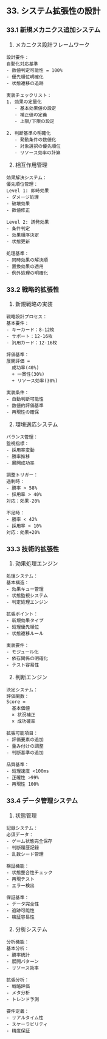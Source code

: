 ## 33. システム拡張性の設計

### 33.1 新規メカニクス追加システム

1. メカニクス設計フレームワーク
```plaintext
設計要件：
自動化対応基準
- 数値判定可能性 = 100%
- 優先順位明確化
- 状態遷移の追跡

実装チェックリスト：
1. 効果の定量化
   - 基本効果値の設定
   - 補正値の定義
   - 上限/下限の設定

2. 判断基準の明確化
   - 発動条件の数値化
   - 対象選択の優先順位
   - リソース効率の計算
```

2. 相互作用管理
```plaintext
効果解決システム：
優先順位管理：
Level 1: 即時効果
- ダメージ処理
- 破壊効果
- 数値修正

Level 2: 誘発効果
- 条件判定
- 効果順序決定
- 状態更新

処理基準：
- 同時効果の解決順
- 置換効果の適用
- 例外処理の明確化
```

### 33.2 戦略的拡張性

1. 新規戦略の実装
```plaintext
戦略設計プロセス：
基本要件：
- キーカード：8-12枚
- サポート：12-16枚
- 汎用カード：12-16枚

評価基準：
展開評価 = 
  成功率(40%)
  + 一貫性(30%)
  + リソース効率(30%)

実装条件：
- 自動判断可能性
- 数値的評価基準
- 再現性の確保
```

2. 環境適応システム
```plaintext
バランス管理：
監視指標：
- 採用率変動
- 勝率推移
- 展開成功率

調整トリガー：
過剰時：
- 勝率 > 58%
- 採用率 > 40%
対応：効果-20%

不足時：
- 勝率 < 42%
- 採用率 < 10%
対応：効果+20%
```

### 33.3 技術的拡張性

1. 効果処理エンジン
```plaintext
処理システム：
基本構造：
- 効果キュー管理
- 状態監視システム
- 判定処理エンジン

拡張ポイント：
- 新規効果タイプ
- 処理優先順位
- 状態遷移ルール

実装要件：
- モジュール化
- 依存関係の明確化
- テスト容易性
```

2. 判断エンジン
```plaintext
決定システム：
評価関数：
Score = 
  基本価値
  × 状況補正
  × 成功確率

拡張可能項目：
- 評価要素の追加
- 重み付けの調整
- 判断基準の追加

品質基準：
- 処理速度 <100ms
- 正確性 >99%
- 再現性 100%
```

### 33.4 データ管理システム

1. 状態管理
```plaintext
記録システム：
必須データ：
- ゲーム状態完全保存
- 判断履歴記録
- 乱数シード管理

検証機能：
- 状態整合性チェック
- 再現テスト
- エラー検出

保証基準：
- データ完全性
- 追跡可能性
- 検証容易性
```

2. 分析システム
```plaintext
分析機能：
基本分析：
- 勝率統計
- 展開パターン
- リソース効率

拡張分析：
- 戦略評価
- メタ分析
- トレンド予測

要件定義：
- リアルタイム性
- スケーラビリティ
- 精度保証
```
